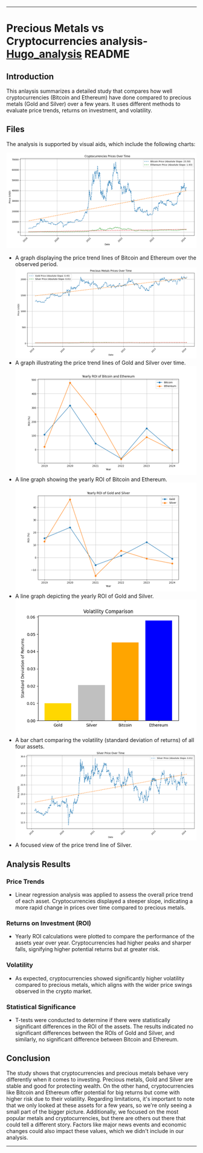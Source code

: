 ***
# Precious Metals vs Cryptocurrencies analysis- [Hugo_analysis](https://github.com/nicoleanderson21/Project-3/blob/main/Hugo_analysis.ipynb) README

## Introduction

This anlaysis summarizes a detailed study that compares how well cryptocurrencies (Bitcoin and Ethereum) have done compared to precious metals (Gold and Silver) over a few years. It uses different methods to evaluate price trends, returns on investment, and volatility.

## Files

The analysis is supported by visual aids, which include the following charts:

![cryptocurrencies_price_trendline.png](Sector_htmls/Images/cryptocurrencies_price_trendline.png)
- A graph displaying the price trend lines of Bitcoin and Ethereum over the observed period.
![metals_price_trendline.png](Sector_htmls/Images/metals_price_trendline.png)
- A graph illustrating the price trend lines of Gold and Silver over time.
![ROI_Comparison_Cryptocurrencies.png](Sector_htmls/Images/ROI_Comparison_Cryptocurrencies.png)
- A line graph showing the yearly ROI of Bitcoin and Ethereum.
![ROI_Comparison_Precious_Metals.png](Sector_htmls/Images/ROI_Comparison_Precious_Metals.png)
- A line graph depicting the yearly ROI of Gold and Silver.
![Volatility_Comparison.png](Sector_htmls/Images/Volatility_Comparison.png)
- A bar chart comparing the volatility (standard deviation of returns) of all four assets.
![silver_price_trendline.png](Sector_htmls/Images/silver_price_trendline.png)
- A focused view of the price trend line of Silver.

## Analysis Results

### Price Trends
- Linear regression analysis was applied to assess the overall price trend of each asset. Cryptocurrencies displayed a steeper slope, indicating a more rapid change in prices over time compared to precious metals.

### Returns on Investment (ROI)
- Yearly ROI calculations were plotted to compare the performance of the assets year over year. Cryptocurrencies had higher peaks and sharper falls, signifying higher potential returns but at greater risk.

### Volatility
- As expected, cryptocurrencies showed significantly higher volatility compared to precious metals, which aligns with the wider price swings observed in the crypto market.

### Statistical Significance
- T-tests were conducted to determine if there were statistically significant differences in the ROI of the assets. The results indicated no significant differences between the ROIs of Gold and Silver, and similarly, no significant difference between Bitcoin and Ethereum.

## Conclusion

The study shows that cryptocurrencies and precious metals behave very differently when it comes to investing. Precious metals, Gold and Silver are stable and good for protecting wealth. On the other hand, cryptocurrencies like Bitcoin and Ethereum offer potential for big returns but come with higher risk due to their volatility.
Regarding limitations, it's important to note that we only looked at these assets for a few years, so we're only seeing a small part of the bigger picture. Additionally, we focused on the most popular metals and cryptocurrencies, but there are others out there that could tell a different story. Factors like major news events and economic changes could also impact these values, which we didn't include in our analysis.
***
